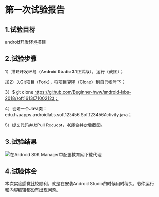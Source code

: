 ﻿# 第一次试验报告

## 1.试验目标
android开发环境搭建

## 2.试验步骤
1）搭建开发环境（Android Studio 3.1正式版），运行（截图）；

加2）入Git项目（Fork），将项目克隆（Clone）到自己帐号下；

3）$ git clone https://github.com/Beginner-hww/android-labs-2018/soft1613071002123；

4）创建一个Java类：edu.hzuapps.androidlabs.soft123456.Soft123456Activity.java；

5）提交代码并发Pull Request，老师合并之后截图。

## 3.试验结果
![在Android SDK Manager中配置教育网下载代理](https://raw.githubusercontent.com/LoadedFreak/android-labs-2018/master/soft1614080902417/Soft1614080902417.png "配置教育网下载代理")

## 4.试验体会
本次实验感觉比较顺利，就是在安装Android Studio的时候用时稍久，软件运行和内容编辑都没有出现问题。
